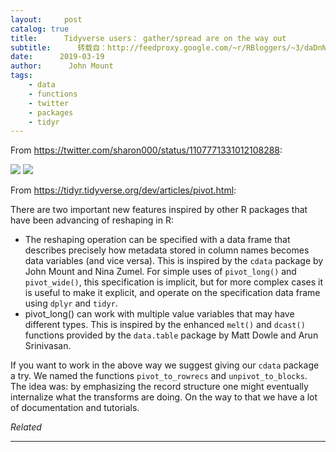```yaml
---
layout:     post
catalog: true
title:      Tidyverse users： gather/spread are on the way out
subtitle:      转载自：http://feedproxy.google.com/~r/RBloggers/~3/daDnNqCX6EQ/
date:      2019-03-19
author:      John Mount
tags:
    - data
    - functions
    - twitter
    - packages
    - tidyr
---
```






From https://twitter.com/sharon000/status/1107771331012108288:

![](https://i1.wp.com/www.win-vector.com/blog/wp-content/uploads/2019/03/NewImage-4.png?resize=660%2C239)
![](https://i1.wp.com/www.win-vector.com/blog/wp-content/uploads/2019/03/NewImage-4.png?resize=660%2C239)


From https://tidyr.tidyverse.org/dev/articles/pivot.html:

> 

There are two important new features inspired by other R packages that have been advancing of reshaping in R:

- The reshaping operation can be specified with a data frame that describes precisely how metadata stored in column names becomes data variables (and vice versa). This is inspired by the `cdata` package by John Mount and Nina Zumel. For simple uses of `pivot_long()` and `pivot_wide()`, this specification is implicit, but for more complex cases it is useful to make it explicit, and operate on the specification data frame using `dplyr` and `tidyr`.
- pivot_long() can work with multiple value variables that may have different types. This is inspired by the enhanced `melt()` and `dcast()` functions provided by the `data.table` package by Matt Dowle and Arun Srinivasan.



If you want to work in the above way we suggest giving our `cdata` package a try. We named the functions `pivot_to_rowrecs` and `unpivot_to_blocks`. The idea was: by emphasizing the record structure one might eventually internalize what the transforms are doing. On the way to that we have a lot of documentation and tutorials.


*Related*








---
